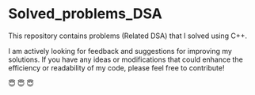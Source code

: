 # Solved_problems_DSA
This repository contains problems (Related DSA) that I solved using C++. 

I am actively looking for feedback and suggestions for improving my solutions. If you have any ideas or modifications that could enhance the efficiency or readability of my code, please feel free to contribute!

:innocent: :innocent: :innocent:
